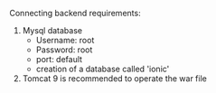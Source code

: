 Connecting backend requirements:<br>
<ol>
  <li>
    Mysql database
    <ul>
      <li>Username: root</li>
      <li>Password: root</li>
      <li>port: default</li>
      <li>creation of a database called 'ionic'</li>
    </ul>
  </li>
  <li>
    Tomcat 9 is recommended to operate the war file
  </li>
</ol>

